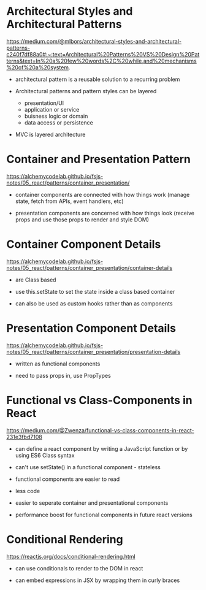 # Architectural Styles and Architectural Patterns
https://medium.com/@mlbors/architectural-styles-and-architectural-patterns-c240f7df88a0#:~:text=Architectural%20Patterns%20VS%20Design%20Patterns&text=In%20a%20few%20words%2C%20while,and%20mechanisms%20of%20a%20system.

* architectural pattern is a reusable solution to a recurring problem

* Architectural patterns and pattern styles can be layered 
  * presentation/UI
  * application or service
  * buisness logic or domain
  * data access or persistence

* MVC is layered architecture

# Container and Presentation Pattern
https://alchemycodelab.github.io/fsjs-notes/05_react/patterns/container_presentation/

* container components are connected with how things work (manage state, fetch from APIs, event handlers, etc)

* presentation components are concerned with how things look (receive props and use those props to render and style DOM)

# Container Component Details
https://alchemycodelab.github.io/fsjs-notes/05_react/patterns/container_presentation/container-details

* are Class based

* use this.setState to set the state inside a class based container

* can also be used as custom hooks rather than as components

# Presentation Component Details
https://alchemycodelab.github.io/fsjs-notes/05_react/patterns/container_presentation/presentation-details

* written as functional components

* need to pass props in, use PropTypes

# Functional vs Class-Components in React
https://medium.com/@Zwenza/functional-vs-class-components-in-react-231e3fbd7108

* can define a react component by writing a JavaScript function or by using ES6 Class syntax

* can't use setState() in a functional component - stateless

* functional components are easier to read
* less code
* easier to seperate container and presentational components
* performance boost for functional components in future react versions

# Conditional Rendering
https://reactjs.org/docs/conditional-rendering.html

* can use conditionals to render to the DOM in react 

* can embed expressions in JSX by wrapping them in curly braces
